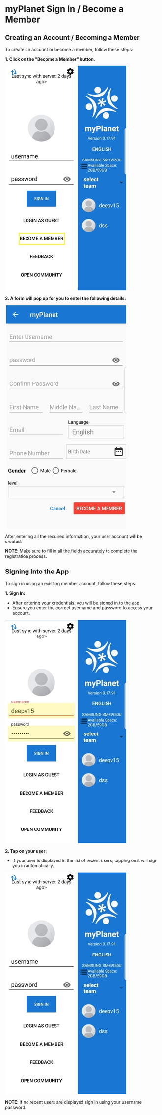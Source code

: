 # myPlanet Sign In / Become a Member

## Creating an Account / Becoming a Member

To create an account or become a member, follow these steps:


**1. Click on the "Become a Member" button.**

   ![Become Member](images/SignIn%20Page.jpg)
     
   
**2. A form will pop up for you to enter the following details:**

   ![Member Details](images/memberDetails.jpg)

   After entering all the required information, your user account will be created.

   **NOTE**: Make sure to fill in all the fields accurately to complete the registration process.

## Signing Into the App

To sign in using an existing member account, follow these steps:

**1. Sign In:**
   - After entering your credentials, you will be signed in to the app.
   - Ensure you enter the correct username and password to access your account.
   
   ![Recently Logged In](images/recentlyLoggedIn.jpg)



**2. Tap on your user:**
   - If your user is displayed in the list of recent users, tapping on it will sign you in automatically.
   
   ![Sign in](images/existingUsers.jpg)


   **NOTE**: If no recent users are displayed sign in using your username password.
